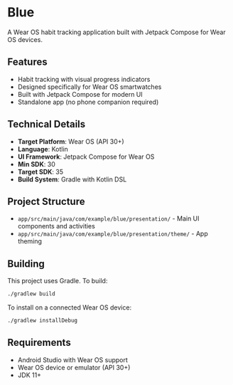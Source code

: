 # Blue

A Wear OS habit tracking application built with Jetpack Compose for Wear OS devices.

## Features

- Habit tracking with visual progress indicators
- Designed specifically for Wear OS smartwatches
- Built with Jetpack Compose for modern UI
- Standalone app (no phone companion required)

## Technical Details

- **Target Platform**: Wear OS (API 30+)
- **Language**: Kotlin
- **UI Framework**: Jetpack Compose for Wear OS
- **Min SDK**: 30
- **Target SDK**: 35
- **Build System**: Gradle with Kotlin DSL

## Project Structure

- `app/src/main/java/com/example/blue/presentation/` - Main UI components and activities
- `app/src/main/java/com/example/blue/presentation/theme/` - App theming

## Building

This project uses Gradle. To build:

```bash
./gradlew build
```

To install on a connected Wear OS device:

```bash
./gradlew installDebug
```

## Requirements

- Android Studio with Wear OS support
- Wear OS device or emulator (API 30+)
- JDK 11+